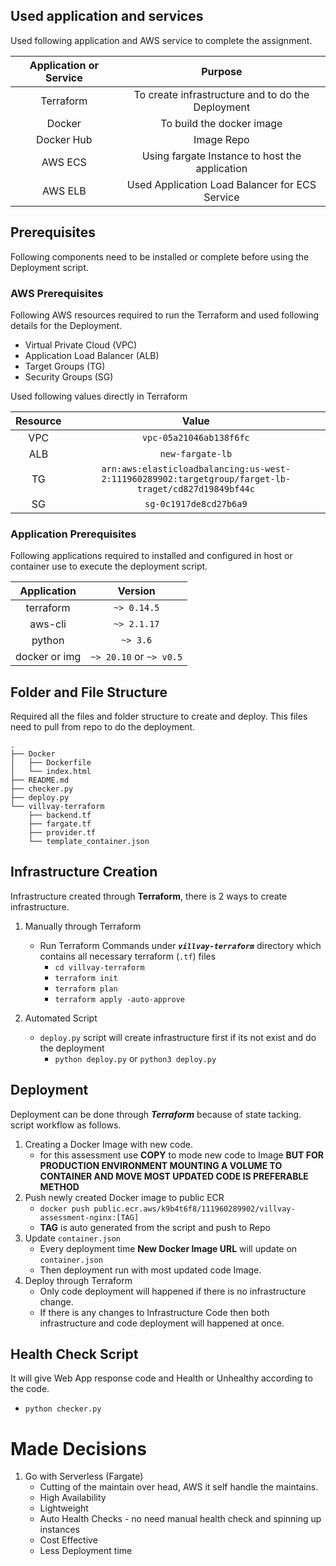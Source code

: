 ## Used application and services

Used following application and AWS service to complete the assignment.

| Application or Service | Purpose |
| :---------------------:|:-------:|
| Terraform | To create infrastructure and to do the Deployment |
| Docker | To build the docker image |
| Docker Hub | Image Repo |
| AWS ECS | Using fargate Instance to host the application |
| AWS ELB | Used Application Load Balancer for ECS Service |

## Prerequisites

Following components need to be installed or complete before using the Deployment script.

### AWS Prerequisites

Following AWS resources required to run the Terraform and used following details for the Deployment.

- Virtual Private Cloud (VPC)
- Application Load Balancer (ALB)
- Target Groups (TG)
- Security Groups (SG)

Used following values directly in Terraform

| Resource | Value |
| :---: | :---: |
| VPC | `vpc-05a21046ab138f6fc` |
| ALB | `new-fargate-lb` |
| TG | `arn:aws:elasticloadbalancing:us-west-2:111960289902:targetgroup/farget-lb-traget/cd827d19849bf44c` |
| SG | `sg-0c1917de8cd27b6a9` |

### Application Prerequisites

Following applications required to installed and configured in host or container use to execute the deployment script.

| Application | Version |
| :---: | :---: |
| terraform | `~> 0.14.5` |
| aws-cli | `~> 2.1.17` |
| python | `~> 3.6` |
| docker or img | `~> 20.10` or `~> v0.5` | 

## Folder and File Structure

Required all the files and folder structure to create and deploy. This files need to pull from repo to do the deployment.
```shell
.
├── Docker
│   ├── Dockerfile
│   └── index.html
├── README.md
├── checker.py
├── deploy.py
└── villvay-terraform
    ├── backend.tf
    ├── fargate.tf
    ├── provider.tf
    └── template_container.json
```

## Infrastructure Creation

Infrastructure created through **Terraform**, there is 2 ways to create infrastructure.
1. Manually through Terraform
   - Run Terraform Commands under ***`villvay-terraform`*** directory which contains all necessary terraform (`.tf`) files
       - `cd villvay-terraform`
       - `terraform init`
       - `terraform plan`
       - `terraform apply -auto-approve`

2. Automated Script
   - `deploy.py` script will create infrastructure first if its not exist and do the deployment
       - `python deploy.py` or `python3 deploy.py`

## Deployment

Deployment can be done through ***Terraform*** because of state tacking. script workflow as follows.
   1. Creating a Docker Image with new code.
       - for this assessment use **COPY** to mode new code to Image **BUT FOR PRODUCTION ENVIRONMENT MOUNTING A VOLUME TO CONTAINER AND MOVE MOST UPDATED CODE IS PREFERABLE METHOD**
   2. Push newly created Docker image to public ECR
       - `docker push public.ecr.aws/k9b4t6f8/111960289902/villvay-assessment-nginx:[TAG]`
       - **TAG** is auto generated from the script and push to Repo
   3. Update `container.json`
      - Every deployment time **New Docker Image URL** will update on `container.json`
      - Then deployment run with most updated code Image.
   4. Deploy through Terraform
      - Only code deployment will happened if there is no infrastructure change.
      - If there is any changes to Infrastructure Code then both infrastructure and code deployment will happened at once.

## Health Check Script

It will give Web App response code and Health or Unhealthy according to the code.

   - `python checker.py`

# Made Decisions
   1. Go with Serverless (Fargate)
      - Cutting of the maintain over head, AWS it self handle the maintains.
      - High Availability
      - Lightweight
      - Auto Health Checks - no need manual health check and spinning up instances
      - Cost Effective
      - Less Deployment time
